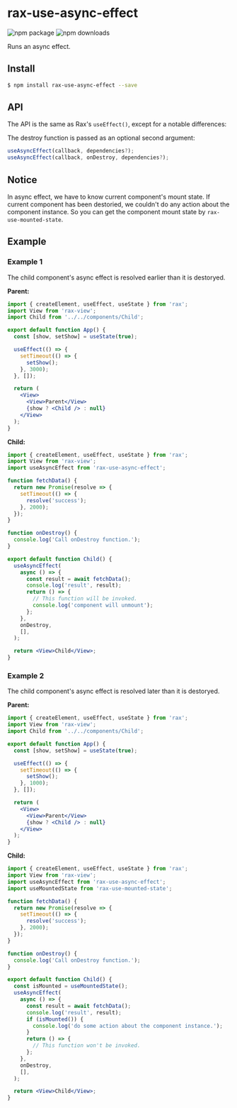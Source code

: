# rax-use-async-effect

<img src="https://img.shields.io/npm/v/rax-use-async-effect.svg" alt="npm package" />
<img src="https://img.shields.io/npm/dm/rax-use-async-effect.svg" alt="npm downloads" />

Runs an async effect.

## Install

```bash
$ npm install rax-use-async-effect --save
```

## API

The API is the same as Rax's `useEffect()`, except for a notable differences:

The destroy function is passed as an optional second argument:

```js
useAsyncEffect(callback, dependencies?);
useAsyncEffect(callback, onDestroy, dependencies?);
```

## Notice

In async effect, we have to know current component's mount state. If current component has been destoried, we couldn't do any action about the component instance.
So you can get the component mount state by `rax-use-mounted-state`.

## Example

### Example 1

The child component's async effect is resolved earlier than it is destoryed.

**Parent:**

```jsx
import { createElement, useEffect, useState } from 'rax';
import View from 'rax-view';
import Child from '../../components/Child';

export default function App() {
  const [show, setShow] = useState(true);

  useEffect(() => {
    setTimeout(() => {
      setShow();
    }, 3000);
  }, []);

  return (
    <View>
      <View>Parent</View>
      {show ? <Child /> : null}
    </View>
  );
}
```

**Child:**

```jsx
import { createElement, useEffect, useState } from 'rax';
import View from 'rax-view';
import useAsyncEffect from 'rax-use-async-effect';

function fetchData() {
  return new Promise(resolve => {
    setTimeout(() => {
      resolve('success');
    }, 2000);
  });
}

function onDestroy() {
  console.log('Call onDestroy function.');
}

export default function Child() {
  useAsyncEffect(
    async () => {
      const result = await fetchData();
      console.log('result', result);
      return () => {
        // This function will be invoked.
        console.log('component will unmount');
      };
    },
    onDestroy,
    [],
  );

  return <View>Child</View>;
}
```

### Example 2

The child component's async effect is resolved later than it is destoryed.

**Parent:**

```jsx
import { createElement, useEffect, useState } from 'rax';
import View from 'rax-view';
import Child from '../../components/Child';

export default function App() {
  const [show, setShow] = useState(true);

  useEffect(() => {
    setTimeout(() => {
      setShow();
    }, 1000);
  }, []);

  return (
    <View>
      <View>Parent</View>
      {show ? <Child /> : null}
    </View>
  );
}
```

**Child:**

```jsx
import { createElement, useEffect, useState } from 'rax';
import View from 'rax-view';
import useAsyncEffect from 'rax-use-async-effect';
import useMountedState from 'rax-use-mounted-state';

function fetchData() {
  return new Promise(resolve => {
    setTimeout(() => {
      resolve('success');
    }, 2000);
  });
}

function onDestroy() {
  console.log('Call onDestroy function.');
}

export default function Child() {
  const isMounted = useMountedState();
  useAsyncEffect(
    async () => {
      const result = await fetchData();
      console.log('result', result);
      if (isMounted()) {
        console.log('do some action about the component instance.');
      }
      return () => {
        // This function won't be invoked.
      };
    },
    onDestroy,
    [],
  );

  return <View>Child</View>;
}
```
